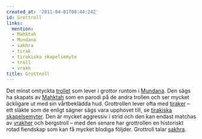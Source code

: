 ```yaml
---
created_at: '2011-04-01T08:44:24Z'
id: Grottroll
links:
  mention:
  - Mahktah
  - Mundana
  - sakhra
  - tirak
  - tirakiska skapelsemyte
  - troll
  - vrakh
title: Grottroll
---
```


Det minst omtyckta [trollet] som lever i grottor runtom i [Mundana]. Den sägs ha skapats av
[Mahktah] som en parodi på de andra trollen och ser mycket äckligare ut med sin vårtbeklädda hud.
Grottrollen lever ofta med [tiraker] – ett släkte som de enligt sägner sägs vara upphovet till, se
[tirakiska skapelsemyter]. Den är mycket aggressiv i strid och den kan endast matchas av [vrakher]
och bergstroll – med den senare har grottrollen en historiskt rotad fiendskap som kan få mycket
blodiga följder. Grottroll talar [sakhra].

  [trollet]: troll
  [Mundana]: Mundana
  [Mahktah]: Mahktah
  [tiraker]: tirak
  [tirakiska skapelsemyter]: tirakiska_skapelsemyte
  [vrakher]: vrakh
  [sakhra]: sakhra